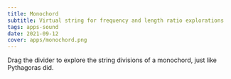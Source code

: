 ```yaml
---
title: Monochord
subtitle: Virtual string for frequency and length ratio explorations
tags: apps-sound
date: 2021-09-12
cover: apps/monochord.png
---
```



<client-only>
  <string-monochord />
</client-only>

Drag the divider to explore the string divisions of a monochord, just like Pythagoras did.